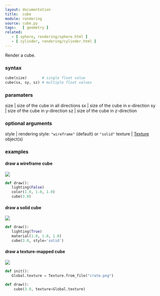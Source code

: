 ```yaml
---
layout: documentation
title:  cube
module: rendering
source: cube.py
tags:   [ geometry ]
related:
   - [ sphere, rendering/sphere.html ]
   - [ cylinder, rendering/cylinder.html ]
---
```


Render a cube.

### syntax

~~~ python
cube(size)       # single float value
cube(sx, sy, sz) # multiple float values
~~~

### paramaters

size | size of the cube in all directions
sx   | size of the cube in x-direction
sy   | size of the cube in y-direction
sz   | size of the cube in z-direction

### optional arguments

style    | rendering style: `"wireframe"` (default) or `"solid"`
texture  | [Texture](/documentation/rendering/texture.html) object(s)

### examples

#### draw a wireframe cube

![](holder.js/400x225/social)

~~~ python
def draw():
   lighting(False)
   color(1.0, 1.0, 1.0)
   cube(3.0)
~~~


#### draw a solid cube

![](holder.js/400x225/social)

~~~ python
def draw():
   lighting(True)
   material(1.0, 1.0, 1.0)
   cube(3.0, style='solid')
~~~


#### draw a texture-mapped cube

![](holder.js/400x225/social)

~~~ python
def init():
   Global.texture = Texture.from_file("crate.png")

def draw():
    cube(3.0, texture=Global.texture)
~~~


